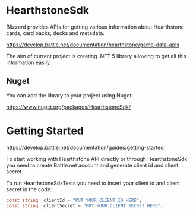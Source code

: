 # HearthstoneSdk

Blizzard provides APIs for getting various information about Hearthstone cards, card backs, decks and metadata.

https://develop.battle.net/documentation/hearthstone/game-data-apis

The aim of current project is creating .NET 5 library allowing to get all this information easily.

## Nuget

You can add the library to your project using Nuget:

https://www.nuget.org/packages/HearthstoneSdk/

# Getting Started

https://develop.battle.net/documentation/guides/getting-started

To start working with Hearthstone API directly or through HearthstoneSdk you need to create Battle.net account and generate client id and client secret.

To run HearthstoneSdkTests you need to insert your client id and client secret in the code:

```csharp
const string _clientId = "PUT_YOUR_CLIENT_ID_HERE";
const string _clientSecret = "PUT_YOUR_CLIENT_SECRET_HERE";
```
